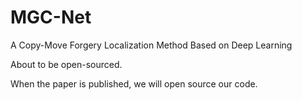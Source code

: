 # MGC-Net
A Copy-Move Forgery Localization Method Based on Deep Learning

About to be open-sourced.

When the paper is published, we will open source our code.
